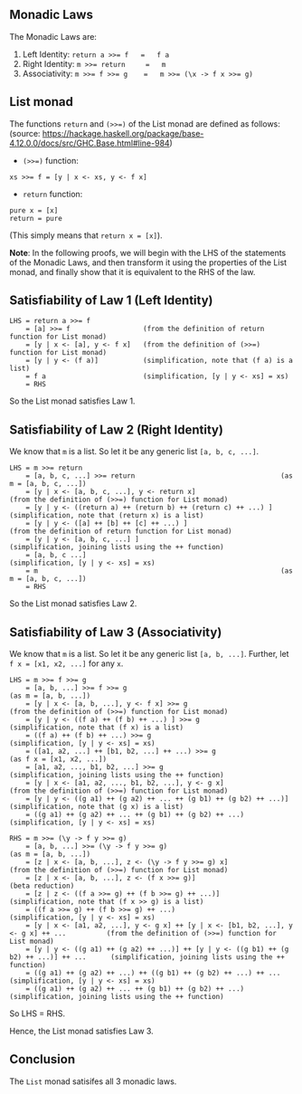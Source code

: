 ## Monadic Laws

The Monadic Laws are:
1. Left Identity:     `return a >>= f   =   f a`
2. Right Identity:    `m >>= return     =   m`
3. Associativity:     `m >>= f >>= g    =   m >>= (\x -> f x >>= g)`

## List monad

The functions `return` and `(>>=)` of the List monad are defined as follows:  
(source: https://hackage.haskell.org/package/base-4.12.0.0/docs/src/GHC.Base.html#line-984)

 - `(>>=)` function:
```
xs >>= f = [y | x <- xs, y <- f x]
```

 - `return` function:
```
pure x = [x]
return = pure
```
(This simply means that `return x = [x]`).

**Note**: In the following proofs, we will begin with the LHS of the statements of the Monadic Laws, and then transform it using the properties of the List monad, and finally show that it is equivalent to the RHS of the law.

## Satisfiability of Law 1 (Left Identity)
```
LHS = return a >>= f
    = [a] >>= f                  (from the definition of return function for List monad)
    = [y | x <- [a], y <- f x]   (from the definition of (>>=) function for List monad)
    = [y | y <- (f a)]           (simplification, note that (f a) is a list)
    = f a                        (simplification, [y | y <- xs] = xs)
    = RHS
```
So the List monad satisfies Law 1.

## Satisfiability of Law 2 (Right Identity)
We know that `m` is a list. So let it be any generic list `[a, b, c, ...]`.
```
LHS = m >>= return
    = [a, b, c, ...] >>= return                                    (as m = [a, b, c, ...])
    = [y | x <- [a, b, c, ...], y <- return x]                     (from the definition of (>>=) function for List monad)
    = [y | y <- ((return a) ++ (return b) ++ (return c) ++ ...) ]  (simplification, note that (return x) is a list)
    = [y | y <- ([a] ++ [b] ++ [c] ++ ...) ]                       (from the definition of return function for List monad)
    = [y | y <- [a, b, c, ...] ]                                   (simplification, joining lists using the ++ function)
    = [a, b, c ...]                                                (simplification, [y | y <- xs] = xs)
    = m                                                            (as m = [a, b, c, ...])
    = RHS
```

So the List monad satisfies Law 2.

## Satisfiability of Law 3 (Associativity)
We know that `m` is a list. So let it be any generic list `[a, b, ...]`.
Further, let `f x = [x1, x2, ...]` for any `x`.
```
LHS = m >>= f >>= g
    = [a, b, ...] >>= f >>= g                                            (as m = [a, b, ...])
    = [y | x <- [a, b, ...], y <- f x] >>= g                             (from the definition of (>>=) function for List monad)
    = [y | y <- ((f a) ++ (f b) ++ ...) ] >>= g                          (simplification, note that (f x) is a list)
    = ((f a) ++ (f b) ++ ...) >>= g                                      (simplification, [y | y <- xs] = xs)
    = ([a1, a2, ...] ++ [b1, b2, ...] ++ ...) >>= g                      (as f x = [x1, x2, ...])
    = [a1, a2, ..., b1, b2, ...] >>= g                                   (simplification, joining lists using the ++ function)
    = [y | x <- [a1, a2, ..., b1, b2, ...], y <- g x]                    (from the definition of (>>=) function for List monad)
    = [y | y <- ((g a1) ++ (g a2) ++ ... ++ (g b1) ++ (g b2) ++ ...)]    (simplification, note that (g x) is a list)
    = ((g a1) ++ (g a2) ++ ... ++ (g b1) ++ (g b2) ++ ...)               (simplification, [y | y <- xs] = xs)

RHS = m >>= (\y -> f y >>= g)
    = [a, b, ...] >>= (\y -> f y >>= g)                                                        (as m = [a, b, ...])
    = [z | x <- [a, b, ...], z <- (\y -> f y >>= g) x]                                         (from the definition of (>>=) function for List monad)
    = [z | x <- [a, b, ...], z <- (f x >>= g)]                                                 (beta reduction)
    = [z | z <- ((f a >>= g) ++ (f b >>= g) ++ ...)]                                           (simplification, note that (f x >> g) is a list)
    = ((f a >>= g) ++ (f b >>= g) ++ ...)                                                      (simplification, [y | y <- xs] = xs)
    = [y | x <- [a1, a2, ...], y <- g x] ++ [y | x <- [b1, b2, ...], y <- g x] ++ ...          (from the definition of (>>=) function for List monad)
    = [y | y <- ((g a1) ++ (g a2) ++ ...)] ++ [y | y <- ((g b1) ++ (g b2) ++ ...)] ++ ...      (simplification, joining lists using the ++ function)
    = ((g a1) ++ (g a2) ++ ...) ++ ((g b1) ++ (g b2) ++ ...) ++ ...                            (simplification, [y | y <- xs] = xs)
    = ((g a1) ++ (g a2) ++ ... ++ (g b1) ++ (g b2) ++ ...)                                     (simplification, joining lists using the ++ function)
```
So LHS = RHS.

Hence, the List monad satisfies Law 3.


## Conclusion

The `List` monad satisifes all 3 monadic laws.
